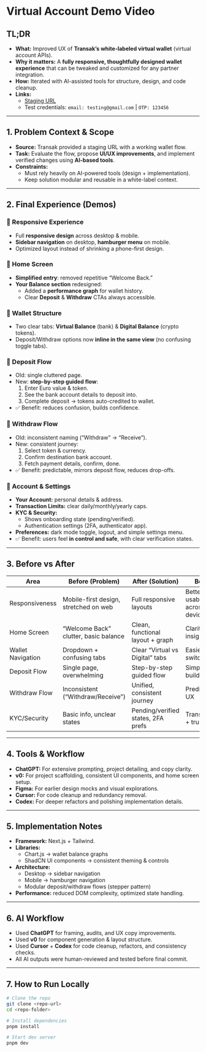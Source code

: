 # Virtual Account Demo Video

## TL;DR
- **What:** Improved UX of **Transak’s white-labeled virtual wallet** (virtual account APIs).  
- **Why it matters:** A **fully responsive, thoughtfully designed wallet experience** that can be tweaked and customized for any partner integration.  
- **How:** Iterated with AI-assisted tools for structure, design, and code cleanup.  
- **Links:**  
  - [Staging URL](#)  
  - Test credentials: `email: testing@gmail.com` | `OTP: 123456`  

---

## 1. Problem Context & Scope
- **Source:** Transak provided a staging URL with a working wallet flow.  
- **Task:** Evaluate the flow, propose **UI/UX improvements**, and implement verified changes using **AI-based tools**.  
- **Constraints:**  
  - Must rely heavily on AI-powered tools (design + implementation).  
  - Keep solution modular and reusable in a white-label context.  

---

## 2. Final Experience (Demos)

### 🔹 Responsive Experience
- Full **responsive design** across desktop & mobile.  
- **Sidebar navigation** on desktop, **hamburger menu** on mobile.  
- Optimized layout instead of shrinking a phone-first design.  

### 🔹 Home Screen
- **Simplified entry**: removed repetitive “Welcome Back.”  
- **Your Balance section** redesigned:
  - Added a **performance graph** for wallet history.  
  - Clear **Deposit** & **Withdraw** CTAs always accessible.  

### 🔹 Wallet Structure
- Two clear tabs: **Virtual Balance** (bank) & **Digital Balance** (crypto tokens).  
- Deposit/Withdraw options now **inline in the same view** (no confusing toggle tabs).  

### 🔹 Deposit Flow
- Old: single cluttered page.  
- New: **step-by-step guided flow**:
  1. Enter Euro value & token.  
  2. See the bank account details to deposit into.  
  3. Complete deposit → tokens auto-credited to wallet.  
- ✅ Benefit: reduces confusion, builds confidence.  

### 🔹 Withdraw Flow
- Old: inconsistent naming (“Withdraw” → “Receive”).  
- New: consistent journey:  
  1. Select token & currency.  
  2. Confirm destination bank account.  
  3. Fetch payment details, confirm, done.  
- ✅ Benefit: predictable, mirrors deposit flow, reduces drop-offs.  

### 🔹 Account & Settings
- **Your Account:** personal details & address.  
- **Transaction Limits:** clear daily/monthly/yearly caps.  
- **KYC & Security:**
  - Shows onboarding state (pending/verified).  
  - Authentication settings (2FA, authenticator app).  
- **Preferences:** dark mode toggle, logout, and simple settings menu.  
- ✅ Benefit: users feel **in control and safe**, with clear verification states.  

---

## 3. Before vs After

| Area | Before (Problem) | After (Solution) | Benefit |
|------|------------------|------------------|---------|
| Responsiveness | Mobile-first design, stretched on web | Full responsive layouts | Better usability across devices |
| Home Screen | “Welcome Back” clutter, basic balance | Clean, functional layout + graph | Clarity + insight |
| Wallet Navigation | Dropdown + confusing tabs | Clear “Virtual vs Digital” tabs | Easier switching |
| Deposit Flow | Single page, overwhelming | Step-by-step guided flow | Simpler, builds trust |
| Withdraw Flow | Inconsistent (“Withdraw/Receive”) | Unified, consistent journey | Predictable UX |
| KYC/Security | Basic info, unclear states | Pending/verified states, 2FA prefs | Transparency + trust |

---

## 4. Tools & Workflow
- **ChatGPT:** For extensive prompting, project detailing, and copy clarity.  
- **v0:** For project scaffolding, consistent UI components, and home screen setup.  
- **Figma:** For earlier design mocks and visual explorations.  
- **Cursor:** For code cleanup and redundancy removal.  
- **Codex:** For deeper refactors and polishing implementation details.  

---

## 5. Implementation Notes
- **Framework:** Next.js + Tailwind.  
- **Libraries:**  
  - Chart.js → wallet balance graphs  
  - ShadCN UI components → consistent theming & controls  
- **Architecture:**  
  - Desktop → sidebar navigation  
  - Mobile → hamburger navigation  
  - Modular deposit/withdraw flows (stepper pattern)  
- **Performance:** reduced DOM complexity, optimized state handling.  

---

## 6. AI Workflow
- Used **ChatGPT** for framing, audits, and UX copy improvements.  
- Used **v0** for component generation & layout structure.  
- Used **Cursor** + **Codex** for code cleanup, refactors, and consistency checks.  
- All AI outputs were human-reviewed and tested before final commit.  

---

## 7. How to Run Locally
```bash
# Clone the repo
git clone <repo-url>
cd <repo-folder>

# Install dependencies
pnpm install

# Start dev server
pnpm dev